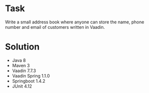 # Task

Write a small address book where anyone can store the name, phone number and email of customers written in Vaadin.

# Solution

* Java 8
* Maven 3
* Vaadin 7.7.3
* Vaadin Spring 1.1.0
* Springboot 1.4.2
* JUnit 4.12